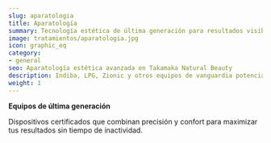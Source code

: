 ```yaml
---
slug: aparatologia
title: Aparatología
summary: Tecnología estética de última generación para resultados visibles sin cirugía.
image: tratamientos/aparatologia.jpg
icon: graphic_eq
category:
- general
seo: Aparatología estética avanzada en Takamaka Natural Beauty
description: Indiba, LPG, Zionic y otros equipos de vanguardia potencian tus resultados faciales y corporales con total seguridad.
weight: 1
---
```


**Equipos de última generación**

Dispositivos certificados que combinan precisión y confort para maximizar tus resultados sin tiempo de inactividad.
